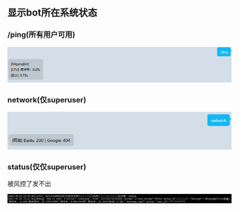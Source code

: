 ## 显示bot所在系统状态

### /ping(所有用户可用)

![](images/botmanage_ping.png)

### network(仅superuser)

![](images/botmanage_network.png)

### status(仅仅superuser)

被风控了发不出

![](images/botmanage_status.png)
